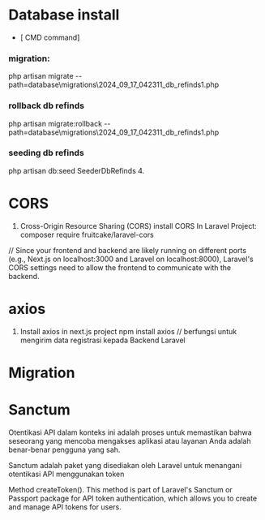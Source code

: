 # Database install
- [ CMD command]
### migration:
php artisan migrate --path=database\migrations\2024_09_17_042311_db_refinds1.php

### rollback db refinds
php artisan migrate:rollback --path=database\migrations\2024_09_17_042311_db_refinds1.php

### seeding db refinds
php artisan db:seed SeederDbRefinds
4. 

# CORS
1. Cross-Origin Resource Sharing (CORS)
install CORS In Laravel Project:
composer require fruitcake/laravel-cors

// Since your frontend and backend are likely running on different ports (e.g., Next.js on localhost:3000 and Laravel on localhost:8000), Laravel's CORS settings need to allow the frontend to communicate with the backend. 

# axios
1. Install axios in next.js project
npm install axios
// berfungsi untuk mengirim data registrasi kepada Backend Laravel

# Migration


# Sanctum
Otentikasi API dalam konteks ini adalah proses untuk memastikan bahwa seseorang yang mencoba mengakses aplikasi atau layanan Anda adalah benar-benar pengguna yang sah.

Sanctum adalah paket yang disediakan oleh Laravel untuk menangani otentikasi API menggunakan token

Method createToken(). This method is part of Laravel's Sanctum or Passport package for API token authentication, which allows you to create and manage API tokens for users.




